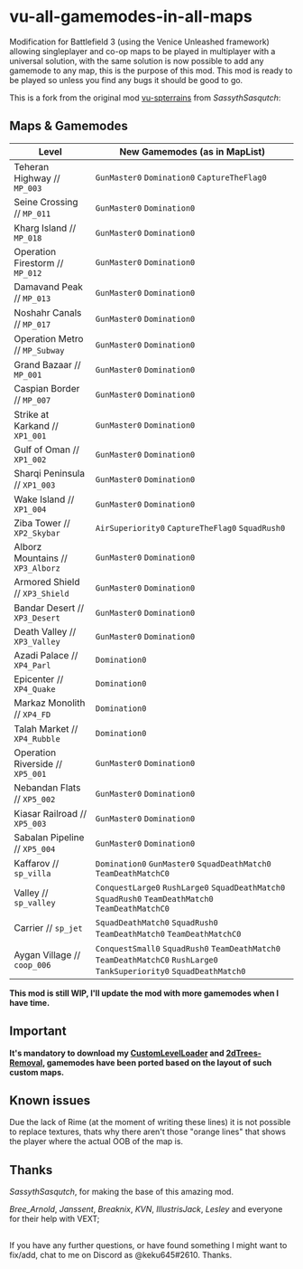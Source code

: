 # vu-all-gamemodes-in-all-maps

Modification for Battlefield 3 (using the Venice Unleashed framework) allowing singleplayer and co-op maps to be played in multiplayer with a universal solution, with the same solution is now possible to add any gamemode to any map, this is the purpose of this mod.
This mod is ready to be played so unless you find any bugs it should be good to go.

This is a fork from the original mod [vu-spterrains](https://github.com/SassythSasqutch/vu-spterrains) from *SassythSasqutch*:

## Maps & Gamemodes


| Level                              | New Gamemodes (as in MapList)         |
| --------------------------         | ------------------------                               |
| Teheran Highway // `MP_003`	     | `GunMaster0` `Domination0` `CaptureTheFlag0`           |
| Seine Crossing // `MP_011`	     | `GunMaster0` `Domination0`                             |
| Kharg Island // `MP_018`	         | `GunMaster0` `Domination0`            |
| Operation Firestorm // `MP_012`	 | `GunMaster0` `Domination0`            |
| Damavand Peak	// `MP_013`          | `GunMaster0` `Domination0`            |
| Noshahr Canals // `MP_017`	     | `GunMaster0` `Domination0`            |
| Operation Metro // `MP_Subway`     | `GunMaster0` `Domination0`            |
| Grand Bazaar // `MP_001`           | `GunMaster0` `Domination0`            |
| Caspian Border // `MP_007`         | `GunMaster0` `Domination0`            |
| Strike at Karkand // `XP1_001`     | `GunMaster0` `Domination0`            |
| Gulf of Oman // `XP1_002`          | `GunMaster0` `Domination0`            |
| Sharqi Peninsula // `XP1_003`      | `GunMaster0` `Domination0`            |
| Wake Island // `XP1_004`           | `GunMaster0` `Domination0`            |
| Ziba Tower // `XP2_Skybar`	     | `AirSuperiority0` `CaptureTheFlag0` `SquadRush0`|
| Alborz Mountains // `XP3_Alborz`   | `GunMaster0` `Domination0`            |
| Armored Shield // `XP3_Shield`     | `GunMaster0` `Domination0`            |
| Bandar Desert // `XP3_Desert`      | `GunMaster0` `Domination0`            |
| Death Valley // `XP3_Valley`       | `GunMaster0` `Domination0`            |
| Azadi Palace // `XP4_Parl`         | `Domination0`                         |
| Epicenter // `XP4_Quake`           | `Domination0`                         |
| Markaz Monolith // `XP4_FD`        | `Domination0`                         |
| Talah Market // `XP4_Rubble`       | `Domination0`                         |
| Operation Riverside // `XP5_001`   | `GunMaster0` `Domination0`            |
| Nebandan Flats // `XP5_002`        | `GunMaster0` `Domination0`            |
| Kiasar Railroad // `XP5_003`       | `GunMaster0` `Domination0`            |
| Sabalan Pipeline // `XP5_004`      | `GunMaster0` `Domination0`            |
| Kaffarov // `sp_villa`	         | `Domination0` `GunMaster0` `SquadDeathMatch0` `TeamDeathMatchC0`|
| Valley // `sp_valley`	             | `ConquestLarge0` `RushLarge0` `SquadDeathMatch0` `SquadRush0` `TeamDeathMatch0` `TeamDeathMatchC0`|
| Carrier // `sp_jet`	             | `SquadDeathMatch0` `SquadRush0` `TeamDeathMatch0` `TeamDeathMatchC0`|
| Aygan Village // `coop_006`	     | `ConquestSmall0` `SquadRush0` `TeamDeathMatch0` `TeamDeathMatchC0` `RushLarge0` `TankSuperiority0` `SquadDeathMatch0`|


**This mod is still WIP, I'll update the mod with more gamemodes when I have time.**


## Important


**It's mandatory to download my [CustomLevelLoader](https://github.com/keku645/CustomLevelLoader) and [2dTrees-Removal](https://github.com/keku645/2dTrees-Removal), gamemodes have been ported based on the layout of such custom maps.**
                         

## Known issues

Due the lack of Rime (at the moment of writing these lines) it is not possible to replace textures, thats why there aren't those "orange lines" that shows the player where the actual OOB of the map is.


## Thanks


*SassythSasqutch*, for making the base of this amazing mod.

*Bree_Arnold*, *Janssent*, *Breaknix*, *KVN*, *IllustrisJack*, *Lesley* and everyone for their help with VEXT;

##

If you have any further questions, or have found something I might want to fix/add, chat to me on Discord as @keku645#2610. Thanks.
